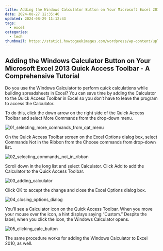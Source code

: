 ```yaml
---
title: Adding the Windows Calculator Button on Your Microsoft Excel 2013 Quick Access Toolbar - A Comprehensive Tutorial
date: 2024-08-27 12:35:40
updated: 2024-08-29 11:12:43
tags:
  - excel
categories:
  - tech
thumbnail: https://static1.howtogeekimages.com/wordpress/wp-content/uploads/2013/10/00_lead_image_calculator_in_excel.png
---
```


## Adding the Windows Calculator Button on Your Microsoft Excel 2013 Quick Access Toolbar - A Comprehensive Tutorial

Do you use the Windows Calculator to perform quick calculations while building spreadsheets in Excel? You can save time by adding the Calculator to the Quick Access Toolbar in Excel so you don’t have to leave the program to access the Calculator.

 To do this, click the down arrow on the right side of the Quick Access Toolbar and select More Commands from the drop-down menu.

![01_selecting_more_commands_from_qat_menu](https://static1.howtogeekimages.com/wordpress/wp-content/uploads/2013/10/01_selecting_more_commands_from_qat_menu.png) 

 On the Quick Access Toolbar screen on the Excel Options dialog box, select Commands Not in the Ribbon from the Choose commands from drop-down list.

![02_selecting_commands_not_in_ribbon](https://static1.howtogeekimages.com/wordpress/wp-content/uploads/2013/10/02_selecting_commands_not_in_ribbon.png) 

 Scroll down in the long list and select Calculator. Click Add to add the Calculator to the Quick Access Toolbar.

![03_adding_calculator](https://static1.howtogeekimages.com/wordpress/wp-content/uploads/2013/10/03_adding_calculator.png) 

 Click OK to accept the change and close the Excel Options dialog box.

![04_closing_options_dialog](https://static1.howtogeekimages.com/wordpress/wp-content/uploads/2013/10/04_closing_options_dialog.png) 

 You’ll see a Calculator icon on the Quick Access Toolbar. When you move your mouse over the icon, a hint displays saying “Custom.” Despite the label, when you click the icon, the Windows Calculator opens.

![05_clicking_calc_button](https://static1.howtogeekimages.com/wordpress/wp-content/uploads/2013/10/05_clicking_calc_button.png) 

 The same procedure works for adding the Windows Calculator to Excel 2010, as well.

<ins class="adsbygoogle"
     style="display:block"
     data-ad-format="autorelaxed"
     data-ad-client="ca-pub-7571918770474297"
     data-ad-slot="1223367746"></ins>



<ins class="adsbygoogle"
     style="display:block"
     data-ad-client="ca-pub-7571918770474297"
     data-ad-slot="8358498916"
     data-ad-format="auto"
     data-full-width-responsive="true"></ins>

